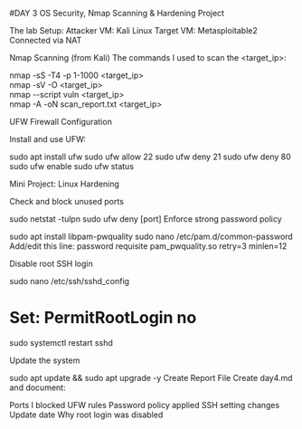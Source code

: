 #DAY 3
OS Security, Nmap Scanning & Hardening Project


The lab Setup:
Attacker VM: Kali Linux
Target VM: Metasploitable2
Connected via NAT

Nmap Scanning (from Kali)
The commands I used to scan the <target_ip>:

nmap -sS -T4 -p 1-1000 <target_ip>             
nmap -sV -O <target_ip>                        
nmap --script vuln <target_ip>               
nmap -A -oN scan_report.txt <target_ip>       

UFW Firewall Configuration

Install and use UFW:

sudo apt install ufw
sudo ufw allow 22
sudo ufw deny 21
sudo ufw deny 80
sudo ufw enable
sudo ufw status

Mini Project: Linux Hardening

Check and block unused ports

sudo netstat -tulpn
sudo ufw deny [port]
Enforce strong password policy

sudo apt install libpam-pwquality
sudo nano /etc/pam.d/common-password
Add/edit this line:
password requisite pam_pwquality.so retry=3 minlen=12 

Disable root SSH login

sudo nano /etc/ssh/sshd_config
# Set: PermitRootLogin no
sudo systemctl restart sshd

Update the system

sudo apt update && sudo apt upgrade -y
Create Report File
Create day4.md and document:

Ports I blocked
UFW rules
Password policy applied
SSH setting changes
Update date
Why root login was disabled


